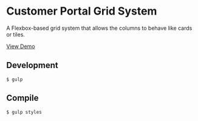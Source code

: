 # Customer Portal Grid System
A Flexbox-based grid system that allows the columns to behave like cards or tiles.

[View Demo](https://redhataccess.github.io/cp-grid/index.html)

## Development

```
$ gulp
```

## Compile
```
$ gulp styles
```